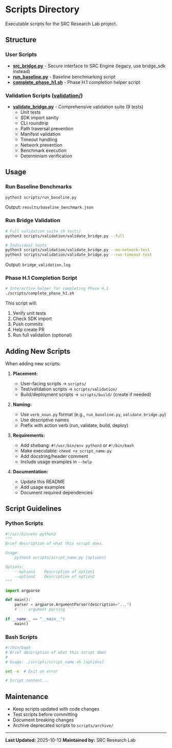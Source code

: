 # Scripts Directory

Executable scripts for the SRC Research Lab project.

## Structure

### User Scripts

- **[src_bridge.py](src_bridge.py)** - Secure interface to SRC Engine (legacy, use bridge_sdk instead)
- **[run_baseline.py](run_baseline.py)** - Baseline benchmarking script
- **[complete_phase_h1.sh](complete_phase_h1.sh)** - Phase H.1 completion helper script

### Validation Scripts ([validation/](validation/))

- **[validate_bridge.py](validation/validate_bridge.py)** - Comprehensive validation suite (9 tests)
  - Unit tests
  - SDK import sanity
  - CLI roundtrip
  - Path traversal prevention
  - Manifest validation
  - Timeout handling
  - Network prevention
  - Benchmark execution
  - Determinism verification

## Usage

### Run Baseline Benchmarks

```bash
python3 scripts/run_baseline.py
```

Output: `results/baseline_benchmark.json`

### Run Bridge Validation

```bash
# Full validation suite (9 tests)
python3 scripts/validation/validate_bridge.py --full

# Individual tests
python3 scripts/validation/validate_bridge.py --no-network-test
python3 scripts/validation/validate_bridge.py --run-timeout-test
```

Output: `bridge_validation.log`

### Phase H.1 Completion Script

```bash
# Interactive helper for completing Phase H.1
./scripts/complete_phase_h1.sh
```

This script will:
1. Verify unit tests
2. Check SDK import
3. Push commits
4. Help create PR
5. Run full validation (optional)

## Adding New Scripts

When adding new scripts:

1. **Placement:**
   - User-facing scripts → `scripts/`
   - Test/validation scripts → `scripts/validation/`
   - Build/deployment scripts → `scripts/build/` (create if needed)

2. **Naming:**
   - Use `verb_noun.py` format (e.g., `run_baseline.py`, `validate_bridge.py`)
   - Use descriptive names
   - Prefix with action verb (run, validate, build, deploy)

3. **Requirements:**
   - Add shebang: `#!/usr/bin/env python3` or `#!/bin/bash`
   - Make executable: `chmod +x script_name.py`
   - Add docstring/header comment
   - Include usage examples in `--help`

4. **Documentation:**
   - Update this README
   - Add usage examples
   - Document required dependencies

## Script Guidelines

### Python Scripts

```python
#!/usr/bin/env python3
"""
Brief description of what this script does.

Usage:
    python3 scripts/script_name.py [options]

Options:
    --option1    Description of option1
    --option2    Description of option2
"""

import argparse

def main():
    parser = argparse.ArgumentParser(description="...")
    # ... argument parsing
    
if __name__ == "__main__":
    main()
```

### Bash Scripts

```bash
#!/bin/bash
# Brief description of what this script does
#
# Usage: ./scripts/script_name.sh [options]

set -e  # Exit on error

# Script content...
```

## Maintenance

- Keep scripts updated with code changes
- Test scripts before committing
- Document breaking changes
- Archive deprecated scripts to `scripts/archive/`

---

**Last Updated:** 2025-10-13
**Maintained by:** SRC Research Lab
